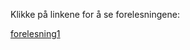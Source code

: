 Klikke på linkene for å se forelesningene:

[forelesning1](https://raw.githack.com/mikaem/MEK1100/master/notebooks/forelesning1_sage.slides.html)
